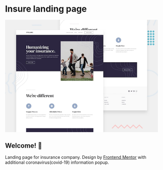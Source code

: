# Insure landing page

![Design preview for the Insure landing page coding challenge](./design/desktop-preview.jpg)

## Welcome! 👋

Landing page for insurance company. Design by [Frontend Mentor](https://www.frontendmentor.io/challenges/insure-landing-page-uTU68JV8) with additional coronavirus(covid-19) information popup.

